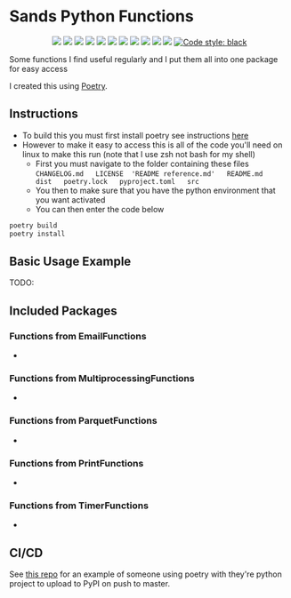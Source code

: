# Sands Python Functions

<p align="center">
<a href="https://github.com/ldsands/SandsPythonFunctions/graphs/commit-activity"><img src="https://img.shields.io/github/commit-activity/m/ldsands/SandsPythonFunctions?style=flat-square"></img></a>
<a href="https://github.com/ldsands/SandsPythonFunctions/blob/master/LICENSE"><img src="https://img.shields.io/github/license/ldsands/SandsPythonFunctions?style=flat-square"></img></a>
<img src="https://img.shields.io/github/repo-size/ldsands/SandsPythonFunctions?style=flat-square"></img>
<img src="https://img.shields.io/github/languages/count/ldsands/SandsPythonFunctions?style=flat-square"></img>
<a href=""><img src="https://img.shields.io/github/languages/top/ldsands/SandsPythonFunctions?style=flat-square"></img></a>
<a href="https://github.com/ldsands/SandsPythonFunctions/graphs/commit-activity"><img src="https://img.shields.io/github/commit-activity/m/ldsands/SandsPythonFunctions?style=flat-square"></img></a>
<a href="https://github.com/ldsands/SandsPythonFunctions/commits/master"><img src="https://img.shields.io/github/last-commit/ldsands/SandsPythonFunctions?style=flat-square"></img></a>
<a href="https://github.com/ldsands/SandsPythonFunctions/issues?q=is%3Aopen+is%3Aissue"><img src="https://img.shields.io/github/issues-raw/ldsands/SandsPythonFunctions?style=flat-square"></img></a>
<a href="https://github.com/ldsands/SandsPythonFunctions/issues?q=is%3Aissue+is%3Aclosed"><img src="https://img.shields.io/github/issues-closed/ldsands/SandsPythonFunctions?style=flat-square"></img></a>
<a href="https://pepy.tech/project/sandspythonfunctions"><img src="https://img.shields.io/pypi/dm/sandspythonfunctions?style=flat-square"></img></a>
<a href="https://lgtm.com/projects/g/ldsands/SandsPythonFunctions"><img src="https://img.shields.io/lgtm/grade/python/g/ldsands/SandsPythonFunctions.svg?logo=lgtm&logoWidth=18&style=flat-square"></img></a>
<a href="https://github.com/psf/black"><img alt="Code style: black" src="https://img.shields.io/badge/code%20style-black-000000.svg?style=flat-square"></a>
<p>

<!-- <img src="_static/cache/matplotlib_pypi_downloads_badge.svg"/> -->
<!-- https://img.shields.io/lgtm/grade/python/g/ldsands/SandsPythonFunctions.svg?logo=lgtm&logoWidth=18&style=flat-square -->
<!-- https://img.shields.io/pypi/dm/sandspythonfunctions?style=flat-square -->

Some functions I find useful regularly and I put them all into one package for easy access

I created this using [Poetry](https://python-poetry.org/).

## Instructions

- To build this you must first install poetry see instructions [here](https://python-poetry.org/docs/#installation)
- However to make it easy to access this is all of the code you'll need on linux to make this run (note that I use zsh not bash for my shell)
    - First you must navigate to the folder containing these files `CHANGELOG.md   LICENSE  'README reference.md'   README.md   dist   poetry.lock   pyproject.toml   src`
    - You then to make sure that you have the python environment that you want activated
    - You can then enter the code below

```sh
poetry build
poetry install
```

## Basic Usage Example

TODO:

## Included Packages

### Functions from EmailFunctions

- 

### Functions from MultiprocessingFunctions

- 

### Functions from ParquetFunctions

- 

### Functions from PrintFunctions

- 

### Functions from TimerFunctions

- 

## CI/CD

See [this repo](https://github.com/speg03/shishakai/blob/971261e6f73ee8b9dcc83837b6c1a5f809c985f8/.github/workflows/upload-python-package.yml) for an example of someone using poetry with they're python project to upload to PyPI on push to master.
